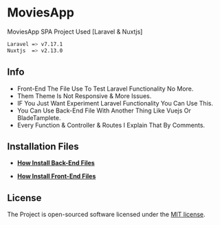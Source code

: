 # MoviesApp
MoviesApp SPA Project Used [Laravel & Nuxtjs]

```bash
Laravel => v7.17.1
Nuxtjs  => v2.13.0

```

## Info

- Front-End The File Use To Test Laravel Functionality No More.
- Them Theme Is Not Responsive & More Issues.
- IF You Just Want Experiment Laravel Functionality You Can Use This.
- You Can Use Back-End File With Another Thing Like Vuejs Or BladeTamplete.
- Every Function & Controller & Routes I Explain That By Comments.

## Installation Files


- **[How Install Back-End Files ](https://github.com/HeshamAdel007/MoviesApp/tree/master/back-end)**

- **[How Install Front-End Files ](https://github.com/HeshamAdel007/MoviesApp/tree/master/front-end)**


## License

The Project is open-sourced software licensed under the [MIT license](https://opensource.org/licenses/MIT).
